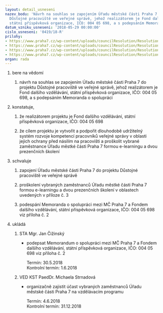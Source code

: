 ```yaml
---
layout: detail_usneseni
nazev_bodu: 'Návrh na souhlas se zapojením Úřadu městské části Praha 7 do projektu
  Důstojné pracoviště ve veřejné správě, jehož realizátorem je Fond dalšího vzdělávání,
  státní příspěvková organizace, IČO: 004 05 698, a s podepsáním Memoranda o spolupráci'
datum_vzniku_usneseni: '2018-05-29 00:00:00'
cislo_usneseni: '0419/18-R'
prilohy:
- https://www.praha7.cz/wp-content/uploads/councilResolution/Resolutions/29954/export/Duvodovazprava~360175.docx
- https://www.praha7.cz/wp-content/uploads/councilResolution/Resolutions/29954/export/Memorandum_Dustojnepracoviste_Praha7_FINAL~360174.docx
- https://www.praha7.cz/wp-content/uploads/councilResolution/Resolutions/29954/export/okruhy_vzdelavani~360173.docx
- https://www.praha7.cz/wp-content/uploads/councilResolution/Resolutions/29954/export/export~361179.pdf
organ: rada
---
```

<ol class="urzList_view" id="urzList">
<li class="urzClass1" id=""><span name="1">bere na vědomí</span> 
<ol class="urzOlClass decimal ">
<li class="urzClass2" style="TEXT-ALIGN: left" id=""><span><p>návrh na souhlas se zapojením Úřadu městské části Praha 7 do projektu Důstojné pracoviště ve veřejné správě, jehož realizátorem je Fond dalšího vzdělávání, státní příspěvková organizace, IČO: 004 05 698,&nbsp;a s podepsáním Memoranda o spolupráci</p></span></li></ol></li>
<li class="urzClass1" id=""><span name="50">konstatuje,</span> 
<ol class="urzOlClass decimal ">
<li class="urzClass2" style="TEXT-ALIGN: left" id=""><span><p>že realizátorem projektu je Fond dalšího vzdělávání, státní příspěvková organizace, IČO: 004 05 698</p></span></li>
<li class="urzClass2" style="TEXT-ALIGN: left" id=""><span><p>že cílem projektu je vytvořit a podpořit dlouhodobě udržitelný systém rozvoje kompetencí pracovníků veřejné správy v oblasti jejich ochrany před násilím na pracovišti a proškolit vybrané zaměstnance Úřadu městké části Praha 7 formou e-learningu a dvou prezenčních školení <br></p></span></li></ol></li>
<li class="urzClass1" id=""><span name="24">schvaluje</span> 
<ol class="urzOlClass decimal ">
<li class="urzClass2" style="TEXT-ALIGN: left" id=""><span><p>zapojení Úřadu městské části Praha 7 do projektu Důstojné pracoviště ve veřejné správě&nbsp;<br></p></span></li>
<li class="urzClass2" style="TEXT-ALIGN: left" id=""><span><p>proškolení vybraných zaměstnanců Úřadu městké části Praha 7 formou e-learningu a dvou prezenčních školení v oblastech uvedených v příloze č. 3</p></span></li>
<li class="urzClass2" style="TEXT-ALIGN: left" id=""><span><p>podespání Memoranda o spolupráci mezi MČ Praha 7 a Fondem dalšího vzdělávání, státní příspěvková organizace, IČO: 004 05 698 viz&nbsp;příloha&nbsp;č. 2</p></span></li></ol></li><li class="urzClass1" id="urzUkoly"><span name="1">ukládá</span><ol class="urzOlClass"><li class="urzClass2"><span><p>STA Mgr. Jan Čižinský</p></span><ul class="urzUlClass"><li class="urzClass3"><span><p>podepsat Memorandum o spolupráci mezi MČ Praha 7 a Fondem dalšího vzdělávání, státní příspěvková organizace, IČO: 004 05 698 viz příloha č. 2</p></span><span class="urzUkolTermin">  Termín:&nbsp;30.5.2018</span><div class="urzUkolTermin">  Kontrolní termín:&nbsp;1.6.2018</div></li></ul></li><li class="urzClass2"><span><p>VED KST PaedDr. Michaela Strnadová</p></span><ul class="urzUlClass"><li class="urzClass3"><span><p>organizačně zajistit účast vybraných zaměstnanců Úřadu městské části Praha 7 na vzdělávacím programu</p></span><span class="urzUkolTermin">  Termín:&nbsp;4.6.2018</span><div class="urzUkolTermin">  Kontrolní termín:&nbsp;31.12.2018</div></li></ul></li></ol></li>
</ol>